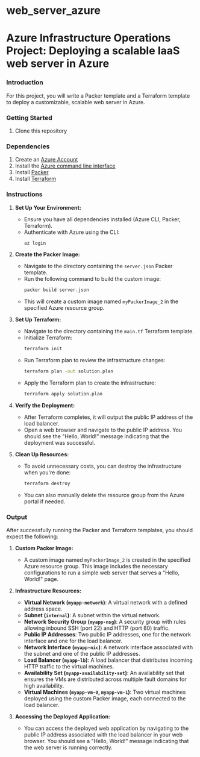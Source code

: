 # web_server_azure

# Azure Infrastructure Operations Project: Deploying a scalable IaaS web server in Azure

### Introduction
For this project, you will write a Packer template and a Terraform template to deploy a customizable, scalable web server in Azure.

### Getting Started
1. Clone this repository

### Dependencies
1. Create an [Azure Account](https://portal.azure.com) 
2. Install the [Azure command line interface](https://docs.microsoft.com/en-us/cli/azure/install-azure-cli?view=azure-cli-latest)
3. Install [Packer](https://www.packer.io/downloads)
4. Install [Terraform](https://www.terraform.io/downloads.html)

### Instructions

1. **Set Up Your Environment:**
   - Ensure you have all dependencies installed (Azure CLI, Packer, Terraform).
   - Authenticate with Azure using the CLI:
     ```bash
     az login
     ```

2. **Create the Packer Image:**
   - Navigate to the directory containing the `server.json` Packer template.
   - Run the following command to build the custom image:
     ```bash
     packer build server.json
     ```
   - This will create a custom image named `myPackerImage_2` in the specified Azure resource group.

3. **Set Up Terraform:**
   - Navigate to the directory containing the `main.tf` Terraform template.
   - Initialize Terraform:
     ```bash
     terraform init
     ```
   - Run Terraform plan to review the infrastructure changes:
     ```bash
     terraform plan -out solution.plan
     ```
   - Apply the Terraform plan to create the infrastructure:
     ```bash
     terraform apply solution.plan
     ```

4. **Verify the Deployment:**
   - After Terraform completes, it will output the public IP address of the load balancer.
   - Open a web browser and navigate to the public IP address. You should see the "Hello, World!" message indicating that the deployment was successful.

5. **Clean Up Resources:**
   - To avoid unnecessary costs, you can destroy the infrastructure when you're done:
     ```bash
     terraform destroy
     ```
   - You can also manually delete the resource group from the Azure portal if needed.

### Output

After successfully running the Packer and Terraform templates, you should expect the following:

1. **Custom Packer Image:**
   - A custom image named `myPackerImage_2` is created in the specified Azure resource group. This image includes the necessary configurations to run a simple web server that serves a "Hello, World!" page.

2. **Infrastructure Resources:**
   - **Virtual Network (`myapp-network`)**: A virtual network with a defined address space.
   - **Subnet (`internal`)**: A subnet within the virtual network.
   - **Network Security Group (`myapp-nsg`)**: A security group with rules allowing inbound SSH (port 22) and HTTP (port 80) traffic.
   - **Public IP Addresses**: Two public IP addresses, one for the network interface and one for the load balancer.
   - **Network Interface (`myapp-nic`)**: A network interface associated with the subnet and one of the public IP addresses.
   - **Load Balancer (`myapp-lb`)**: A load balancer that distributes incoming HTTP traffic to the virtual machines.
   - **Availability Set (`myapp-availability-set`)**: An availability set that ensures the VMs are distributed across multiple fault domains for high availability.
   - **Virtual Machines (`myapp-vm-0`, `myapp-vm-1`)**: Two virtual machines deployed using the custom Packer image, each connected to the load balancer.

3. **Accessing the Deployed Application:**
   - You can access the deployed web application by navigating to the public IP address associated with the load balancer in your web browser. You should see a "Hello, World!" message indicating that the web server is running correctly.


